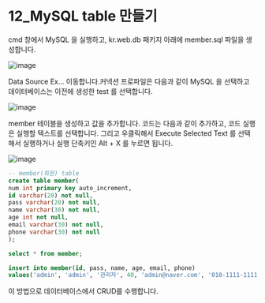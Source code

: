 # 12_MySQL table 만들기

cmd 창에서 MySQL 을 실행하고, kr.web.db 패키지 아래에 member.sql 파일을 생성합니다.

![image](https://github.com/LimdaeIl/TILarchive/assets/131642334/02e17051-9f52-4973-9139-941ad2c3d496)


Data Source Ex... 이동합니다.커넥션 프로파일은 다음과 같이 MySQL 을 선택하고 데이터베이스는 이전에 생성한 test 를 선택합니다.

![image](https://github.com/LimdaeIl/TILarchive/assets/131642334/f09746db-712a-4edd-9b8c-59b405edede7)


member 테이블을 생성하고 값을 추가합니다. 코드는 다음과 같이 추가하고, 코드 실행은 실행할 텍스트를 선택합니다. 그리고 우클릭해서 Execute Selected Text 를 선택해서 실행하거나 실행 단축키인 Alt + X 를 누르면 됩니다.

![image](https://github.com/LimdaeIl/TILarchive/assets/131642334/2f9cb677-e695-4c05-bee8-37df71d08df6)


```sql
-- member(회원) table
create table member(
num int primary key auto_increment,
id varchar(20) not null,
pass varchar(20) not null,
name varchar(30) not null,
age int not null,
email varchar(30) not null,
phone varchar(30) not null
);

select * from member;

insert into member(id, pass, name, age, email, phone) 
values('admin', 'admin', '관리자', 40, 'admin@naver.com', '010-1111-1111');
```

이 방법으로 데이터베이스에서 CRUD를 수행합니다. 
